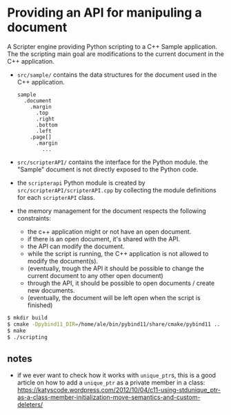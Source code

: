 # Providing an API for manipuling a document

A Scripter engine providing Python scripting to a C++ Sample application. The the scripting main goal are modifications to the current document in the C++ application.

- `src/sample/` contains the data structures for the document used in the C++ application.  

  ```
  sample
    .document
      .margin
        .top
        .right
        .bottom
        .left
      .page[]
        .margin
          ...
   ```
- `src/scripterAPI/` contains the interface for the Python module. the "Sample" document is not directly exposed to the Python code.
- the `scripterapi` Python module is created by `src/scripterAPI/scripterAPI.cpp` by collecting the module definitions for each `scripterAPI` class.
- the memory management for the document respects the following constraints:
  - the c++ application might or not have an open document.
  - if there is an open document, it's shared with the API.
  - the API can modify the document.
  - while the script is running, the C++ application is not allowed to modify the document(s).
  - (eventually, trough the API it should be possible to change the current document to any other open document)
  - through the API, it should be possible to open documents / create new documents.
  - (eventually, the document will be left open when the script is finished)

~~~.sh
$ mkdir build
$ cmake -Dpybind11_DIR=/home/ale/bin/pybind11/share/cmake/pybind11 ..
$ make
$ ./scripting
~~~

## notes

- if we ever want to check how it works with `unique_ptr`s, this is a good article on how to add a `unique_ptr` as a private member in a class: <https://katyscode.wordpress.com/2012/10/04/c11-using-stdunique_ptr-as-a-class-member-initialization-move-semantics-and-custom-deleters/>
